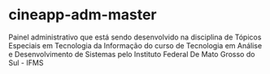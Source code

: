 # cineapp-adm-master
Painel administrativo que está sendo desenvolvido na disciplina de Tópicos Especiais em Tecnologia da Informação do curso de Tecnologia em Análise e Desenvolvimento de Sistemas pelo Instituto Federal De Mato Grosso do Sul - IFMS
